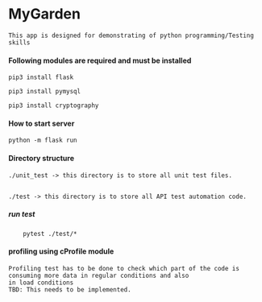 # MyGarden
    This app is designed for demonstrating of python programming/Testing skills


#### Following modules are required and must be installed

    pip3 install flask

    pip3 install pymysql

    pip3 install cryptography


#### How to start server

    python -m flask run

#### Directory structure

    ./unit_test -> this directory is to store all unit test files. 


    ./test -> this directory is to store all API test automation code. 

#####     run test

        pytest ./test/*


####    profiling using cProfile module 

    Profiling test has to be done to check which part of the code is consuming more data in regular conditions and also 
    in load conditions
    TBD: This needs to be implemented. 





